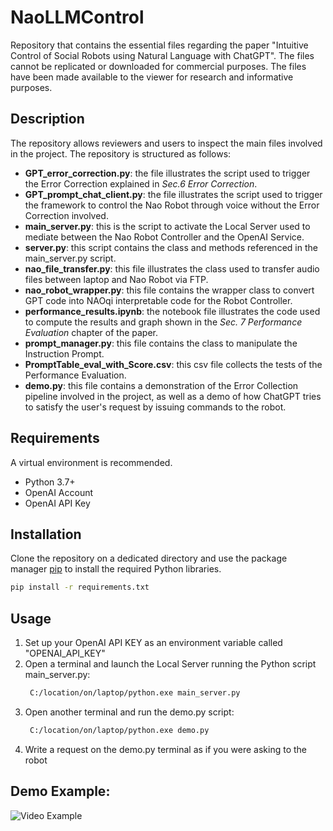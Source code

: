 # NaoLLMControl
Repository that contains the essential files regarding the paper "Intuitive Control of Social Robots using Natural Language with ChatGPT". 
The files cannot be replicated or downloaded for commercial purposes. 
The files have been made available to the viewer for research and informative purposes.

## Description
The repository allows reviewers and users to inspect the main files involved in the project. The repository is structured as follows:
- **GPT_error_correction.py**: the file illustrates the script used to trigger the Error Correction explained in _Sec.6 Error Correction_.
- **GPT_prompt_chat_client.py**: the file illustrates the script used to trigger the framework to control the Nao Robot through voice without the Error Correction involved.
- **main_server.py**: this is the script to activate the Local Server used to mediate between the Nao Robot Controller and the OpenAI Service.
- **server.py**: this script contains the class and methods referenced in the main_server.py script.
- **nao_file_transfer.py**: this file illustrates the class used to transfer audio files between laptop and Nao Robot via FTP.
- **nao_robot_wrapper.py**: this file contains the wrapper class to convert GPT code into NAOqi interpretable code for the Robot Controller.
- **performance_results.ipynb**: the notebook file illustrates the code used to compute the results and graph shown in the _Sec. 7 Performance Evaluation_ chapter of the paper.
- **prompt_manager.py**: this file contains the class to manipulate the Instruction Prompt.
- **PromptTable_eval_with_Score.csv**: this csv file collects the tests of the Performance Evaluation.
- **demo.py**: this file contains a demonstration of the Error Collection pipeline involved in the project, as well as a demo of how ChatGPT tries to satisfy the user's request by issuing commands to the robot.

## Requirements
A virtual environment is recommended.
- Python 3.7+
- OpenAI Account
- OpenAI API Key

## Installation
Clone the repository on a dedicated directory and use the package manager [pip](https://pip.pypa.io/en/stable/) to install the required Python libraries.
```bash
pip install -r requirements.txt
```

## Usage
1) Set up your OpenAI API KEY as an environment variable called "OPENAI_API_KEY"
2) Open a terminal and launch the Local Server running the Python script main_server.py:
   ```bash
    C:/location/on/laptop/python.exe main_server.py
    ```
3) Open another terminal and run the demo.py script:
   ```bash
    C:/location/on/laptop/python.exe demo.py
    ```
4) Write a request on the demo.py terminal as if you were asking to the robot

## Demo Example:
![Video Example](https://github.com/federicobiagi/NaoLLMControl/blob/main/demo_example.gif)








